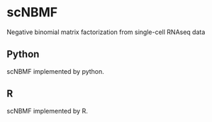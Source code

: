 # scNBMF
Negative binomial matrix factorization from single-cell RNAseq data

## Python
scNBMF implemented by python.
## R
scNBMF implemented by R.
